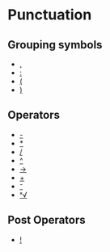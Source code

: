 # Punctuation


## Grouping symbols

 * <a href="../tokens/,.md" title="0x2B">,</a>
 * <a href="../tokens/0x3E.md" title="0x3E">:</a>
 * <a href="../tokens/(.md" title="0x10">(</a>
 * <a href="../tokens/).md" title="0x11">)</a>

## Operators

 * <a href="../tokens/-.md" title="0x71">-</a>
 * <a href="../tokens/0x82.md" title="0x82">*</a>
 * <a href="../tokens/0x83.md" title="0x83">/</a>
 * <a href="../tokens/^.md" title="0xF0">^</a>
 * <a href="../tokens/→.md" title="0x04">→</a>
 * <a href="../tokens/+.md" title="0x70">+</a>
 * <a href="../tokens/⁻.md" title="0xB0">⁻</a>
 * <a href="../tokens/ˣ√.md" title="0xF1">ˣ√</a>

## Post Operators

 * <a href="../tokens/!.md" title="0x2D">!</a>


